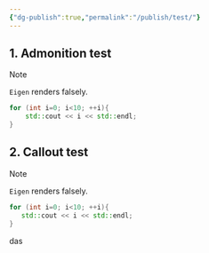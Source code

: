 ```yaml
---
{"dg-publish":true,"permalink":"/publish/test/"}
---
```

## 1. Admonition test
> [!note]
> `Eigen` renders falsely. 
> 
> ~~~cpp
> for (int i=0; i<10; ++i){
>     std::cout << i << std::endl;
> }
> ~~~

## 2. Callout test
>[!note]
>`Eigen` renders falsely. 
>
> ```cpp
> for (int i=0; i<10; ++i){
>    std::cout << i << std::endl;
> }
> ```


das